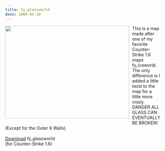 ```yaml
---
title: fy_glassworld
date: 2004-05-20
---
```

<a onblur="try {parent.deselectBloggerImageGracefully();} catch(e) {}" href="http://2.bp.blogspot.com/_zdYMSK7YuAA/Sar0B6vOHoI/AAAAAAAAFJg/lZsKtgdsWN0/s1600-h/fy_glassworld5.JPG"><img style="float:left; margin:0 10px 10px 0;cursor:pointer; cursor:hand;width: 400px; height: 300px;" src="http://2.bp.blogspot.com/_zdYMSK7YuAA/Sar0B6vOHoI/AAAAAAAAFJg/lZsKtgdsWN0/s400/fy_glassworld5.JPG" border="0" alt="" id="BLOGGER_PHOTO_ID_5308323424593911426" /></a>This is a map made after one of my favorite Counter-Strike 1.6 maps fy_iceworld. The only difference is I added a little twist to the map for a little more crazy. DANGER ALL GLASS CAN EVENTUALLY BE BROKEN! (Except for the Outer 6 Walls)<br /><br /><a href="http://www.mattcarrier.net/files/fy_glassworld.zip">Download</a> fy_glassworld <br />(for Counter-Strike 1.6)

